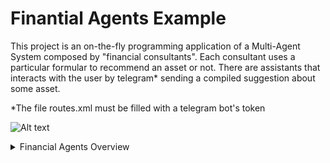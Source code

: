 # Finantial Agents Example
This project is an on-the-fly programming application of a Multi-Agent System composed by "financial consultants". 
Each consultant uses a particular formular to recommend an asset or not. 
There are assistants that interacts with the user by telegram* sending a compiled suggestion about some asset.

*The file routes.xml must be filled with a telegram bot's token

![Alt text](https://g.gravizo.com/source/financialAgentsOverview?https%3A%2F%2Fraw.githubusercontent.com%2Fjacamo-lang%2Fjacamo-rest%2Fexamples%2Ffinancial-consultants%2Fmaster%2FREADME.md)
<details> 
<summary>Financial Agents Overview</summary>
financialAgentsOverview
digraph G {
	subgraph cluster_0 {
		label="Multi-Agent System\nFinantial Agents";
		Assistant [label="Personal Assistant"];
		Expert1 [label="Expert 1"];
		ExpertN [label="Expert N"];
	}
	subgraph cluster_1 {
		label="Humans";
		Human [shape=circle];
	}
	subgraph cluster_2 {
		label="Legend";
		node[ shape = plaintext ];
		leg2[ label = "Through\nTelegram" ];
		leg4[ label = "ACL\nMessage" ];
		node [ shape = point height = 0 width = 0 margin = 0 ];
		leg1 leg3
		{ rank = same; leg1 leg2 }
		{ rank = same; leg3 leg4 }
		edge[ minlen = 1 ];
		leg1 -> leg2[ style = dotted ];
		leg3 -> leg4;
	}
	Human -> Assistant [color = gray20, fontcolor = gray20, style = dotted, label="Recomendation?"];
	Assistant -> Expert1 [color = gray20, fontcolor = gray20, label="ABCD?"];
	Expert1 -> Assistant [color = black, fontcolor = black, label="ABCD\nwill rise"];
	Assistant -> ExpertN [color = gray20, fontcolor = gray20, label="ABCD?"];
	ExpertN -> Assistant [color = black, fontcolor = black, label="ABCD\nis cheap"];
	Assistant -> Human [color = black, fontcolor = black, style = dotted, label="Buy\nABCD"];
}
financialAgentsOverview
</details>
